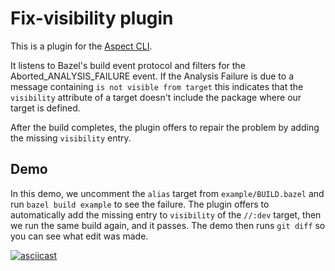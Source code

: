 # Fix-visibility plugin

This is a plugin for the [Aspect CLI](https://aspect.build/cli).

It listens to Bazel's build event protocol and filters for the Aborted_ANALYSIS_FAILURE event.
If the Analysis Failure is due to a message containing `is not visible from target` this indicates
that the `visibility` attribute of a target doesn't include the package where our target is defined.

After the build completes, the plugin offers to repair the problem by adding the missing `visibility` entry.

## Demo

In this demo, we uncomment the `alias` target from `example/BUILD.bazel` and run `bazel build example` to see the failure.
The plugin offers to automatically add the missing entry to `visibility` of the `//:dev` target,
then we run the same build again, and it passes.
The demo then runs `git diff` so you can see what edit was made.

[![asciicast](https://asciinema.org/a/1IRPgMQmhJC3L8RM1XTwRYUfa.svg)](https://asciinema.org/a/1IRPgMQmhJC3L8RM1XTwRYUfa)
